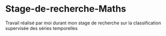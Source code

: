 # Stage-de-recherche-Maths
Travail réalisé par moi durant mon stage de recherche sur la classification supervisée des séries temporelles
